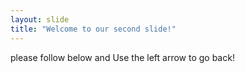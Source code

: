 ```yaml
---
layout: slide
title: "Welcome to our second slide!"
---
```

please follow below and 
Use the left arrow to go back!
